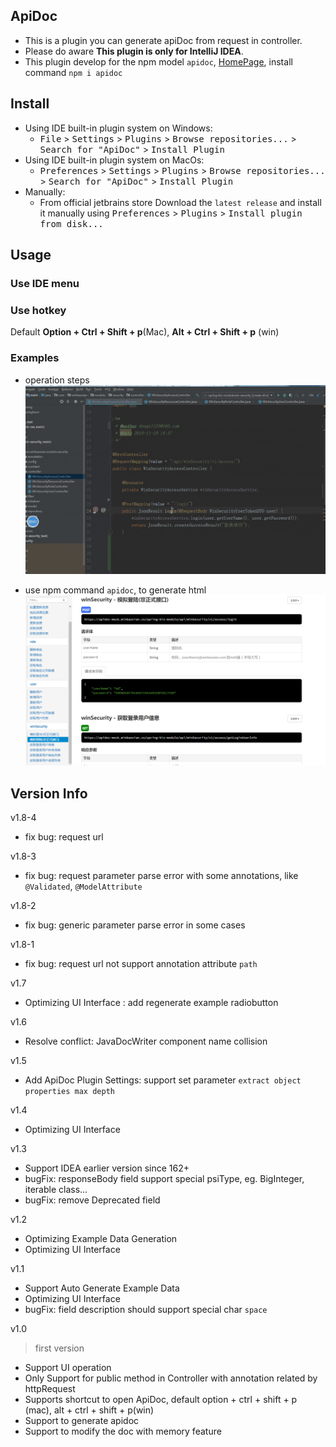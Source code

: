 ApiDoc
---

* This is a plugin you can generate apiDoc from request in controller.
* Please do aware **This plugin is only for IntelliJ IDEA**.
* This plugin develop for the npm model `apidoc`, [HomePage](https://www.npmjs.com/package/apidoc), install command `npm i apidoc` 

## Install   
- Using IDE built-in plugin system on Windows:
  - <kbd>File</kbd> > <kbd>Settings</kbd> > <kbd>Plugins</kbd> > <kbd>Browse repositories...</kbd> > <kbd>Search for "ApiDoc"</kbd> > <kbd>Install Plugin</kbd>
- Using IDE built-in plugin system on MacOs:
  - <kbd>Preferences</kbd> > <kbd>Settings</kbd> > <kbd>Plugins</kbd> > <kbd>Browse repositories...</kbd> > <kbd>Search for "ApiDoc"</kbd> > <kbd>Install Plugin</kbd>
- Manually:
  - From official jetbrains store Download the `latest release` and install it manually using <kbd>Preferences</kbd> > <kbd>Plugins</kbd> > <kbd>Install plugin from disk...</kbd>

## Usage
### Use IDE menu

### Use hotkey
Default **Option + Ctrl + Shift + p**(Mac), **Alt + Ctrl + Shift + p** (win)

### Examples
* operation steps
![avatar](./usage.gif)

* use npm command `apidoc`, to generate html
![avatar](./html.png)


## Version Info
v1.8-4
* fix bug: request url

v1.8-3
> 
* fix bug:  request parameter parse error with some annotations, like `@Validated`, `@ModelAttribute`

v1.8-2
> 
* fix bug:  generic parameter parse error in some cases

v1.8-1
> 
* fix bug:  request url not support annotation attribute `path`

v1.7
> 
* Optimizing UI Interface : add regenerate example radiobutton

v1.6
> 
* Resolve conflict: JavaDocWriter component name collision

v1.5
> 
* Add ApiDoc Plugin Settings: support set parameter `extract object properties max depth`

v1.4
> 
* Optimizing UI Interface

v1.3
> 
* Support IDEA earlier version since 162+
* bugFix: responseBody field support special psiType, eg. BigInteger, iterable class...
* bugFix: remove Deprecated field 

v1.2
> 
* Optimizing Example Data Generation
* Optimizing UI Interface 

v1.1
> 
* Support Auto Generate Example Data
* Optimizing UI Interface 
* bugFix: field description should support special char `space`

v1.0
> first version
* Support UI operation
* Only Support for public method in Controller with annotation related by httpRequest
* Supports shortcut to open ApiDoc, default option + ctrl + shift + p (mac), alt + ctrl + shift + p(win)
* Support to generate apidoc
* Support to modify the doc with memory feature